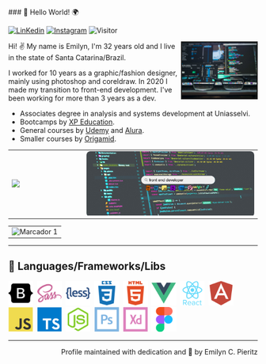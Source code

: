 <div>
    ### 👋 Hello World! 🌍

[![LinKedin]( https://img.shields.io/badge/LinkedIn-0077B5?style=for-the-badge&logo=linkedin&logoColor=white)](https://www.linkedin.com/in/ecpieritx/) [![Instagram](https://img.shields.io/badge/Instagram-E4405F?style=for-the-badge&logo=instagram&logoColor=white)](https://www.instagram.com/ecpieritz) ![Visitor](https://visitor-badge.laobi.icu/badge?page_id=LeticiaHBH.LeticiaHBH) 

<img align="right" src="https://github.com/ecpieritz/ecpieritz/blob/master/codes.jpg?raw=true" border="2" width="30%" height="auto" alt="glasses in front a computer" />

Hi! :v: My name is Emilyn, I'm 32 years old and I live in the state of Santa Catarina/Brazil.

I worked for 10 years as a graphic/fashion designer, mainly using photoshop and coreldraw. In 2020 I made my transition to front-end development. I've been working for more than 3 years as a dev.

- Associates degree in analysis and systems development at Uniasselvi.
- Bootcamps by <a href="https://www.xpeducacao.com.br/?gclid=CjwKCAiAnZCdBhBmEiwA8nDQxVz63Or03k20iFjOSeTz5GpAMnrUwKwmTR5wPw4C13QsmJmqcWOcIhoCEEsQAvD_BwE" target="_blank">XP Education</a>.
- General courses by <a href="https://www.udemy.com/" target="_blank">Udemy</a> and <a href="https://www.alura.com.br/" target="_blank">Alura</a>.
- Smaller courses by <a href="https://www.origamid.com/" target="_blank">Origamid</a>.
</div>

<div>
    <table style="border: none;">
  <tr style="border: none;">
    <td style="border: none;" width="30%">
      <a href="https://github.com/ecpieritz/github-readme-stats">
        <img src="https://github-readme-stats.vercel.app/api/top-langs/?username=ecpieritz&langs_count=8&theme=radical&layout=pie" width="260" >
      </a>
    </td>
    <td style="border: none;" width="70%">
      <div style="border-radius: 8px; overflow: hidden;">
        <img src="https://github.com/ecpieritz/ecpieritz/blob/master/banner-front.jpg?raw=true" alt="front-end banner" width="100%" height="auto">
      </div>
    </td>
  </tr>
</table>
<table>
  <tr>
    <td style="border: none;" width="100%">
      <img src="http://github-profile-summary-cards.vercel.app/api/cards/profile-details?username=ecpieritz&theme=2077" width="100%" height="300" alt="Marcador 1">
    </td>
  </tr>
</table>
</div>


---

## :minidisc: Languages/Frameworks/Libs 

<p align="left">
    <img src="https://raw.githubusercontent.com/devicons/devicon/master/icons/bootstrap/bootstrap-plain.svg" alt="bootstrap" width="50" height="50" />&nbsp;
    <img src="https://raw.githubusercontent.com/devicons/devicon/master/icons/sass/sass-original.svg" alt="sass" width="50" height="50" />&nbsp;
    <img src="https://raw.githubusercontent.com/devicons/devicon/master/icons/less/less-plain-wordmark.svg" alt="less" width="50" height="50" />&nbsp;
    <img src="https://raw.githubusercontent.com/devicons/devicon/master/icons/css3/css3-plain-wordmark.svg" alt="css3" width="50" height="50" />&nbsp;
    <img src="https://raw.githubusercontent.com/devicons/devicon/master/icons/html5/html5-plain-wordmark.svg" alt="html5" width="50" height="50" />&nbsp;
    <img src="https://raw.githubusercontent.com/devicons/devicon/master/icons/vuejs/vuejs-original.svg" alt="vue" width="50" height="50" />&nbsp;
    <img src="https://raw.githubusercontent.com/devicons/devicon/master/icons/react/react-original-wordmark.svg" alt="react" width="50" height="50" />&nbsp;
    <img src="https://raw.githubusercontent.com/devicons/devicon/master/icons/angularjs/angularjs-plain.svg" alt="angular" width="50" height="50" />&nbsp;
    <img src="https://raw.githubusercontent.com/devicons/devicon/master/icons/javascript/javascript-original.svg" alt="javascript" width="50" height="50" />&nbsp;
    <img src="https://raw.githubusercontent.com/devicons/devicon/master/icons/typescript/typescript-plain.svg" alt="typescript" width="50" height="50" />&nbsp;
    <img src="https://raw.githubusercontent.com/devicons/devicon/master/icons/nodejs/nodejs-original.svg" alt="nodejs" width="50" height="50" />&nbsp;
    <img src="https://raw.githubusercontent.com/devicons/devicon/master/icons/photoshop/photoshop-line.svg" alt="photoshop" width="50" height="50" />&nbsp;
    <img src="https://raw.githubusercontent.com/devicons/devicon/master/icons/xd/xd-line.svg" alt="xd" width="50" height="50" />&nbsp;
    <img src="https://github.com/devicons/devicon/blob/master/icons/figma/figma-original.svg" alt="figma" width="50" height="50" />
</p>

---
<p align = "right">Profile maintained with dedication and 💙 by Emilyn C. Pieritz</p>
